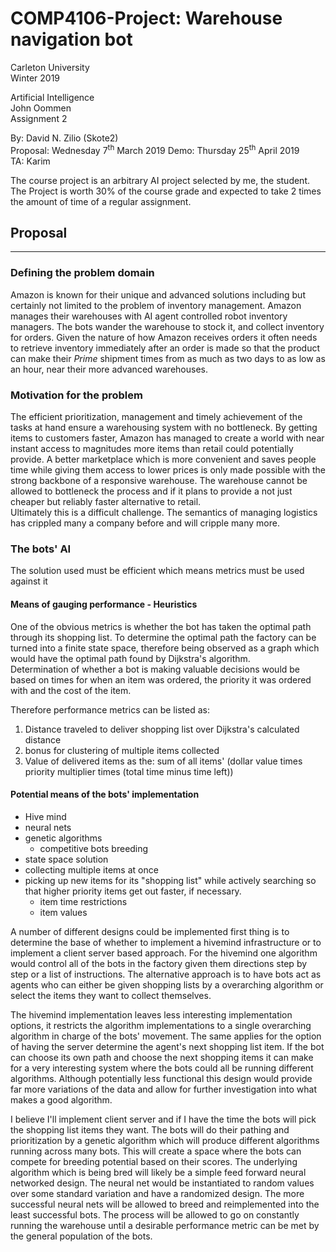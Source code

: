 # COMP4106-Project: Warehouse navigation bot

Carleton University\
Winter 2019

Artificial Intelligence\
John Oommen\
Assignment 2

By: David N. Zilio (Skote2) \
Proposal: Wednesday 7<sup>th</sup> March 2019
Demo: Thursday 25<sup>th</sup> April 2019\
TA: Karim

The course project is an arbitrary AI project selected by me, the student. The Project is worth 30% of the course grade and expected to take 2 times the amount of time of a regular assignment.

## Proposal

---

### Defining the problem domain

Amazon is known for their unique and advanced solutions including but certainly not limited to the problem of inventory management. Amazon manages their warehouses with AI agent controlled robot inventory managers. The bots wander the warehouse to stock it, and collect inventory for orders. Given the nature of how Amazon receives orders it often needs to retrieve inventory immediately after an order is made so that the product can make their _Prime_ shipment times from as much as two days to as low as an hour, near their more advanced warehouses.

### Motivation for the problem

The efficient prioritization, management and timely achievement of the tasks at hand ensure a warehousing system with no bottleneck. By getting items to customers faster, Amazon has managed to create a world with near instant access to magnitudes more items than retail could potentially provide. A better marketplace which is more convenient and saves people time while giving them access to lower prices is only made possible with the strong backbone of a responsive warehouse. The warehouse cannot be allowed to bottleneck the process and if it plans to provide a not just cheaper but reliably faster alternative to retail.\
Ultimately this is a difficult challenge. The semantics of managing logistics has crippled many a company before and will cripple many more.

### The bots' AI

The solution used must be efficient which means metrics must be used against it

#### Means of gauging performance - Heuristics

One of the obvious metrics is whether the bot has taken the optimal path through its shopping list. To determine the optimal path the factory can be turned into a finite state space, therefore being observed as a graph which would have the optimal path found by Dijkstra's algorithm.\
Determination of whether a bot is making valuable decisions would be based on times for when an item was ordered, the priority it was ordered with and the cost of the item.

Therefore performance metrics can be listed as:

1. Distance traveled to deliver shopping list over Dijkstra's calculated distance
2. bonus for clustering of multiple items collected
3. Value of delivered items as the: sum of all items' (dollar value times priority multiplier times (total time minus time left))

#### Potential means of the bots' implementation

* Hive mind
* neural nets
* genetic algorithms
  * competitive bots breeding
* state space solution
* collecting multiple items at once
* picking up new items for its "shopping list" while actively searching so that higher priority items get out faster, if necessary.
  * item time restrictions
  * item values

A number of different designs could be implemented first thing is to determine the base of whether to implement a hivemind infrastructure or to implement a client server based approach. For the hivemind one algorithm would control all of the bots in the factory given them directions step by step or a list of instructions. The alternative approach is to have bots act as agents who can either be given shopping lists by a overarching algorithm or select the items they want to collect themselves.

The hivemind implementation leaves less interesting implementation options, it restricts the algorithm implementations to a single overarching algorithm in charge of the bots' movement. The same applies for the option of having the server determine the agent's next shopping list item. If the bot can choose its own path and choose the next shopping items it can make for a very interesting system where the bots could all be running different algorithms. Although potentially less functional this design would provide far more variations of the data and allow for further investigation into what makes a good algorithm.

I believe I'll implement client server and if I have the time the bots will pick the shopping list items they want. The bots will do their pathing and prioritization by a genetic algorithm which will produce different algorithms running across many bots. This will create a space where the bots can compete for breeding potential based on their scores. The underlying algorithm which is being bred will likely be a simple feed forward neural networked design. The neural net would be instantiated to random values over some standard variation and have a randomized design. The more successful neural nets will be allowed to breed and reimplemented into the least successful bots. The process will be allowed to go on constantly running the warehouse until a desirable performance metric can be met by the general population of the bots.